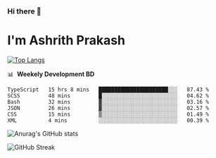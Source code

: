 ### Hi there 👋
# I'm Ashrith Prakash


[![Top Langs](https://github-readme-stats.vercel.app/api/top-langs/?username=xxcheckmatexx&layout=compact&count_private=true&include_all_commits=true&show_icons=true&line_height=20&title_color=FFFFFF&icon_color=FFFFFF&text_color=FFFFFF&bg_color=0D1117)](https://github.com/anuraghazra/github-readme-stats)

📊 &nbsp;**Weekely Development BD**

<!--START_SECTION:waka-->

```text
TypeScript   15 hrs 8 mins   ██████████████████████░░░   87.43 %
SCSS         48 mins         █░░░░░░░░░░░░░░░░░░░░░░░░   04.62 %
Bash         32 mins         ▓░░░░░░░░░░░░░░░░░░░░░░░░   03.16 %
JSON         26 mins         ▓░░░░░░░░░░░░░░░░░░░░░░░░   02.57 %
CSS          15 mins         ▒░░░░░░░░░░░░░░░░░░░░░░░░   01.49 %
XML          4 mins          ░░░░░░░░░░░░░░░░░░░░░░░░░   00.39 %
```

<!--END_SECTION:waka-->

![Anurag's GitHub stats](https://github-readme-stats.vercel.app/api?username=xxcheckmatexx&count_private=true&show_icons=true&theme=merko)  

![GitHub Streak](http://github-readme-streak-stats.herokuapp.com?user=xxcheckmatexx&theme=merko&hide_border=true&date_format=M%20j%5B%2C%20Y%5D&fire=DD0E0B)
<br/>
